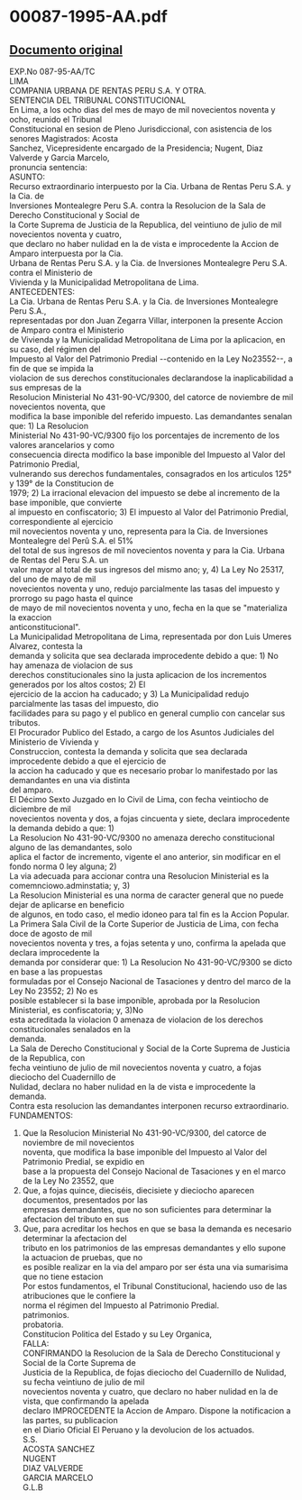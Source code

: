 
00087-1995-AA.pdf
=================
  
[Documento original](https://tc.gob.pe/jurisprudencia/1998/00087-1995-AA.pdf)  
---  
EXP.No 087-95-AA/TC  
LIMA  
COMPANIA URBANA DE RENTAS PERU S.A. Y OTRA.  
SENTENCIA DEL TRIBUNAL CONSTITUCIONAL  
En Lima, a los ocho dias del mes de mayo de mil novecientos noventa y ocho, reunido el Tribunal  
Constitucional en sesion de Pleno Jurisdiccional, con asistencia de los senores Magistrados: Acosta  
Sanchez, Vicepresidente encargado de la Presidencia; Nugent, Diaz Valverde y Garcia Marcelo,  
pronuncia sentencia:  
ASUNTO:  
Recurso extraordinario interpuesto por la Cia. Urbana de Rentas Peru S.A. y la Cia. de  
Inversiones Montealegre Peru S.A. contra la Resolucion de la Sala de Derecho Constitucional y Social de  
la Corte Suprema de Justicia de la Republica, del veintiuno de julio de mil novecientos noventa y cuatro,  
que declaro no haber nulidad en la de vista e improcedente la Accion de Amparo interpuesta por la Cia.  
Urbana de Rentas Peru S.A. y la Cia. de Inversiones Montealegre Peru S.A. contra el Ministerio de  
Vivienda y la Municipalidad Metropolitana de Lima.  
ANTECEDENTES:  
La Cia. Urbana de Rentas Peru S.A. y la Cia. de Inversiones Montealegre Peru S.A.,  
representadas por don Juan Zegarra Villar, interponen la presente Accion de Amparo contra el Ministerio  
de Vivienda y la Municipalidad Metropolitana de Lima por la aplicacion, en su caso, del régimen del  
Impuesto al Valor del Patrimonio Predial --contenido en la Ley No23552--, a fin de que se impida la  
violacion de sus derechos constitucionales declarandose la inaplicabilidad a sus empresas de la  
Resolucion Ministerial No 431-90-VC/9300, del catorce de noviembre de mil novecientos noventa, que  
modifica la base imponible del referido impuesto. Las demandantes senalan que: 1) La Resolucion  
Ministerial No 431-90-VC/9300 fijo los porcentajes de incremento de los valores arancelarios y como  
consecuencia directa modifico la base imponible del Impuesto al Valor del Patrimonio Predial,  
vulnerando sus derechos fundamentales, consagrados en los articulos 125° y 139° de la Constitucion de  
1979; 2) La irracional elevacion del impuesto se debe al incremento de la base imponible, que convierte  
al impuesto en confiscatorio; 3) El impuesto al Valor del Patrimonio Predial, correspondiente al ejercicio  
mil novecientos noventa y uno, representa para la Cia. de Inversiones Montealegre del Perû S.A. el 51%  
del total de sus ingresos de mil novecientos noventa y para la Cia. Urbana de Rentas del Peru S.A. un  
valor mayor al total de sus ingresos del mismo ano; y, 4) La Ley No 25317, del uno de mayo de mil  
novecientos noventa y uno, redujo parcialmente las tasas del impuesto y prorrogo su pago hasta el quince  
de mayo de mil novecientos noventa y uno, fecha en la que se "materializa la exaccion  
anticonstitucional".  
La Municipalidad Metropolitana de Lima, representada por don Luis Umeres Alvarez, contesta la  
demanda y solicita que sea declarada improcedente debido a que: 1) No hay amenaza de violacion de sus  
derechos constitucionales sino la justa aplicacion de los incrementos generados por los altos costos; 2) El  
ejercicio de la accion ha caducado; y 3) La Municipalidad redujo parcialmente las tasas del impuesto, dio  
facilidades para su pago y el publico en general cumplio con cancelar sus tributos.  
El Procurador Publico del Estado, a cargo de los Asuntos Judiciales del Ministerio de Vivienda y  
Construccion, contesta la demanda y solicita que sea declarada improcedente debido a que el ejercicio de  
la accion ha caducado y que es necesario probar lo manifestado por las demandantes en una via distinta  
del amparo.  
El Décimo Sexto Juzgado en lo Civil de Lima, con fecha veintiocho de diciembre de mil  
novecientos noventa y dos, a fojas cincuenta y siete, declara improcedente la demanda debido a que: 1)  
La Resolucion No 431-90-VC/9300 no amenaza derecho constitucional alguno de las demandantes, solo  
aplica el factor de incremento, vigente el ano anterior, sin modificar en el fondo norma 0 ley alguna; 2)  
La via adecuada para accionar contra una Resolucion Ministerial es la comemnciowo.adminstatia; y, 3)  
La Resolucion Ministerial es una norma de caracter general que no puede dejar de aplicarse en beneficio  
de algunos, en todo caso, el medio idoneo para tal fin es la Accion Popular.  
La Primera Sala Civil de la Corte Superior de Justicia de Lima, con fecha doce de agosto de mil  
novecientos noventa y tres, a fojas setenta y uno, confirma la apelada que declara improcedente la  
demanda por considerar que: 1) La Resolucion No 431-90-VC/9300 se dicto en base a las propuestas  
formuladas por el Consejo Nacional de Tasaciones y dentro del marco de la Ley No 23552; 2) No es  
posible establecer si la base imponible, aprobada por la Resolucion Ministerial, es confiscatoria; y, 3)No  
esta acreditada la violacion 0 amenaza de violacion de los derechos constitucionales senalados en la  
demanda.  
La Sala de Derecho Constitucional y Social de la Corte Suprema de Justicia de la Republica, con  
fecha veintiuno de julio de mil novecientos noventa y cuatro, a fojas dieciocho del Cuadernillo de  
Nulidad, declara no haber nulidad en la de vista e improcedente la demanda.  
Contra esta resolucion las demandantes interponen recurso extraordinario.  
FUNDAMENTOS:  
1. Que la Resolucion Ministerial No 431-90-VC/9300, del catorce de noviembre de mil novecientos  
noventa, que modifica la base imponible del Impuesto al Valor del Patrimonio Predial, se expidio en  
base a la propuesta del Consejo Nacional de Tasaciones y en el marco de la Ley No 23552, que  
2. Que, a fojas quince, dieciséis, diecisiete y dieciocho aparecen documentos, presentados por las  
empresas demandantes, que no son suficientes para determinar la afectacion del tributo en sus  
3. Que, para acreditar los hechos en que se basa la demanda es necesario determinar la afectacion del  
tributo en los patrimonios de las empresas demandantes y ello supone la actuacion de pruebas, que no  
es posible realizar en la via del amparo por ser ésta una via sumarisima que no tiene estacion  
Por estos fundamentos, el Tribunal Constitucional, haciendo uso de las atribuciones que le confiere la  
norma el régimen del Impuesto al Patrimonio Predial.  
patrimonios.  
probatoria.  
Constitucion Politica del Estado y su Ley Organica,  
FALLA:  
CONFIRMANDO la Resolucion de la Sala de Derecho Constitucional y Social de la Corte Suprema de  
Justicia de la Republica, de fojas dieciocho del Cuadernillo de Nulidad, su fecha veintiuno de julio de mil  
novecientos noventa y cuatro, que declaro no haber nulidad en la de vista, que confirmando la apelada  
declaro IMPROCEDENTE la Accion de Amparo. Dispone la notificacion a las partes, su publicacion  
en el Diario Oficial El Peruano y la devolucion de los actuados.  
S.S.  
ACOSTA SANCHEZ  
NUGENT  
DIAZ VALVERDE  
GARCIA MARCELO  
G.L.B